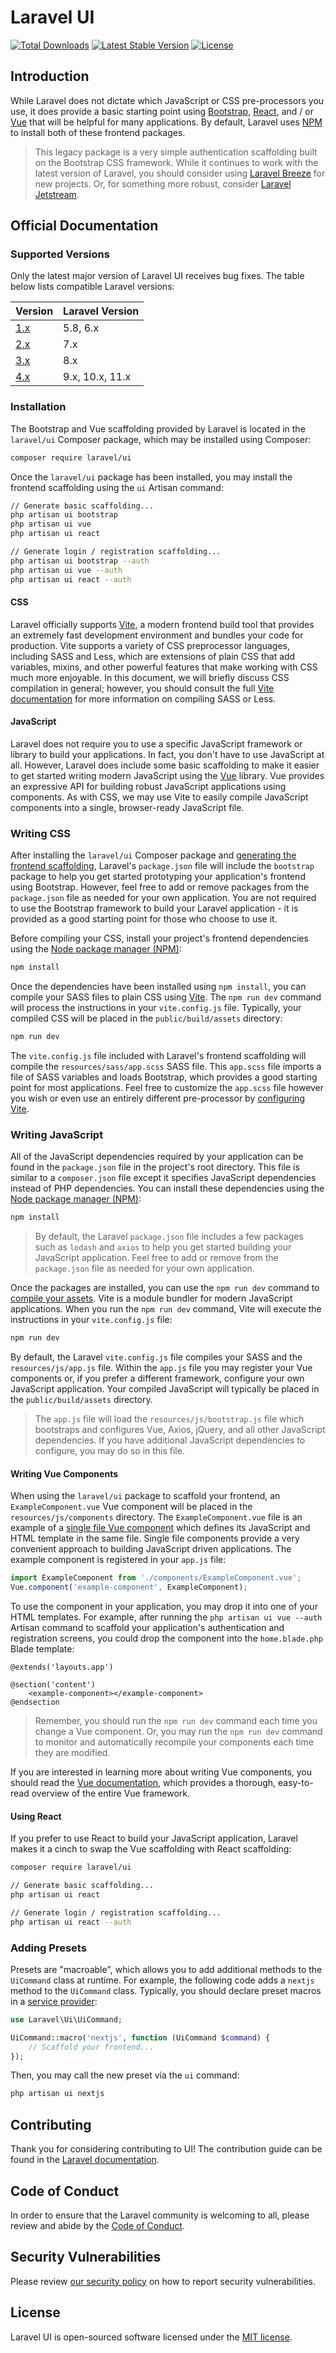 # Laravel UI

<a href="https://packagist.org/packages/laravel/ui"><img src="https://img.shields.io/packagist/dt/laravel/ui" alt="Total Downloads"></a>
<a href="https://packagist.org/packages/laravel/ui"><img src="https://img.shields.io/packagist/v/laravel/ui" alt="Latest Stable Version"></a>
<a href="https://packagist.org/packages/laravel/ui"><img src="https://img.shields.io/packagist/l/laravel/ui" alt="License"></a>

## Introduction

While Laravel does not dictate which JavaScript or CSS pre-processors you use, it does provide a basic starting point using [Bootstrap](https://getbootstrap.com/), [React](https://reactjs.org/), and / or [Vue](https://vuejs.org/) that will be helpful for many applications. By default, Laravel uses [NPM](https://www.npmjs.org/) to install both of these frontend packages.

> This legacy package is a very simple authentication scaffolding built on the Bootstrap CSS framework. While it continues to work with the latest version of Laravel, you should consider using [Laravel Breeze](https://github.com/laravel/breeze) for new projects. Or, for something more robust, consider [Laravel Jetstream](https://github.com/laravel/jetstream).

## Official Documentation

### Supported Versions

Only the latest major version of Laravel UI receives bug fixes. The table below lists compatible Laravel versions:

| Version | Laravel Version |
|---- |----|
| [1.x](https://github.com/laravel/ui/tree/1.x) | 5.8, 6.x |
| [2.x](https://github.com/laravel/ui/tree/2.x) | 7.x |
| [3.x](https://github.com/laravel/ui/tree/3.x) | 8.x |
| [4.x](https://github.com/laravel/ui/tree/4.x) | 9.x, 10.x, 11.x |

### Installation

The Bootstrap and Vue scaffolding provided by Laravel is located in the `laravel/ui` Composer package, which may be installed using Composer:

```bash
composer require laravel/ui
```

Once the `laravel/ui` package has been installed, you may install the frontend scaffolding using the `ui` Artisan command:

```bash
// Generate basic scaffolding...
php artisan ui bootstrap
php artisan ui vue
php artisan ui react

// Generate login / registration scaffolding...
php artisan ui bootstrap --auth
php artisan ui vue --auth
php artisan ui react --auth
```

#### CSS

Laravel officially supports [Vite](https://laravel.com/docs/vite), a modern frontend build tool that provides an extremely fast development environment and bundles your code for production. Vite supports a variety of CSS preprocessor languages, including SASS and Less, which are extensions of plain CSS that add variables, mixins, and other powerful features that make working with CSS much more enjoyable. In this document, we will briefly discuss CSS compilation in general; however, you should consult the full [Vite documentation](https://laravel.com/docs/vite#working-with-stylesheets) for more information on compiling SASS or Less.

#### JavaScript

Laravel does not require you to use a specific JavaScript framework or library to build your applications. In fact, you don't have to use JavaScript at all. However, Laravel does include some basic scaffolding to make it easier to get started writing modern JavaScript using the [Vue](https://vuejs.org) library. Vue provides an expressive API for building robust JavaScript applications using components. As with CSS, we may use Vite to easily compile JavaScript components into a single, browser-ready JavaScript file.

### Writing CSS

After installing the `laravel/ui` Composer package and [generating the frontend scaffolding](#introduction), Laravel's `package.json` file will include the `bootstrap` package to help you get started prototyping your application's frontend using Bootstrap. However, feel free to add or remove packages from the `package.json` file as needed for your own application. You are not required to use the Bootstrap framework to build your Laravel application - it is provided as a good starting point for those who choose to use it.

Before compiling your CSS, install your project's frontend dependencies using the [Node package manager (NPM)](https://www.npmjs.org):

```bash
npm install
```

Once the dependencies have been installed using `npm install`, you can compile your SASS files to plain CSS using [Vite](https://laravel.com/docs/vite#working-with-stylesheets). The `npm run dev` command will process the instructions in your `vite.config.js` file. Typically, your compiled CSS will be placed in the `public/build/assets` directory:

```bash
npm run dev
```

The `vite.config.js` file included with Laravel's frontend scaffolding will compile the `resources/sass/app.scss` SASS file. This `app.scss` file imports a file of SASS variables and loads Bootstrap, which provides a good starting point for most applications. Feel free to customize the `app.scss` file however you wish or even use an entirely different pre-processor by [configuring Vite](https://laravel.com/docs/vite#working-with-stylesheets).

### Writing JavaScript

All of the JavaScript dependencies required by your application can be found in the `package.json` file in the project's root directory. This file is similar to a `composer.json` file except it specifies JavaScript dependencies instead of PHP dependencies. You can install these dependencies using the [Node package manager (NPM)](https://www.npmjs.org):

```bash
npm install
```

> By default, the Laravel `package.json` file includes a few packages such as `lodash` and `axios` to help you get started building your JavaScript application. Feel free to add or remove from the `package.json` file as needed for your own application.

Once the packages are installed, you can use the `npm run dev` command to [compile your assets](https://laravel.com/docs/vite). Vite is a module bundler for modern JavaScript applications. When you run the `npm run dev` command, Vite will execute the instructions in your `vite.config.js` file:

```bash
npm run dev
```

By default, the Laravel `vite.config.js` file compiles your SASS and the `resources/js/app.js` file. Within the `app.js` file you may register your Vue components or, if you prefer a different framework, configure your own JavaScript application. Your compiled JavaScript will typically be placed in the `public/build/assets` directory.

> The `app.js` file will load the `resources/js/bootstrap.js` file which bootstraps and configures Vue, Axios, jQuery, and all other JavaScript dependencies. If you have additional JavaScript dependencies to configure, you may do so in this file.

#### Writing Vue Components

When using the `laravel/ui` package to scaffold your frontend, an `ExampleComponent.vue` Vue component will be placed in the `resources/js/components` directory. The `ExampleComponent.vue` file is an example of a [single file Vue component](https://vuejs.org/guide/single-file-components) which defines its JavaScript and HTML template in the same file. Single file components provide a very convenient approach to building JavaScript driven applications. The example component is registered in your `app.js` file:

```javascript
import ExampleComponent from './components/ExampleComponent.vue';
Vue.component('example-component', ExampleComponent);
```

To use the component in your application, you may drop it into one of your HTML templates. For example, after running the `php artisan ui vue --auth` Artisan command to scaffold your application's authentication and registration screens, you could drop the component into the `home.blade.php` Blade template:

```blade
@extends('layouts.app')

@section('content')
    <example-component></example-component>
@endsection
```

> Remember, you should run the `npm run dev` command each time you change a Vue component. Or, you may run the `npm run dev` command to monitor and automatically recompile your components each time they are modified.

If you are interested in learning more about writing Vue components, you should read the [Vue documentation](https://vuejs.org/guide/), which provides a thorough, easy-to-read overview of the entire Vue framework.

#### Using React

If you prefer to use React to build your JavaScript application, Laravel makes it a cinch to swap the Vue scaffolding with React scaffolding:

```bash
composer require laravel/ui

// Generate basic scaffolding...
php artisan ui react

// Generate login / registration scaffolding...
php artisan ui react --auth
````

### Adding Presets

Presets are "macroable", which allows you to add additional methods to the `UiCommand` class at runtime. For example, the following code adds a `nextjs` method to the `UiCommand` class. Typically, you should declare preset macros in a [service provider](https://laravel.com/docs/providers):

```php
use Laravel\Ui\UiCommand;

UiCommand::macro('nextjs', function (UiCommand $command) {
    // Scaffold your frontend...
});
```
Then, you may call the new preset via the `ui` command:

```bash
php artisan ui nextjs
```

## Contributing

Thank you for considering contributing to UI! The contribution guide can be found in the [Laravel documentation](https://laravel.com/docs/contributions).

## Code of Conduct

In order to ensure that the Laravel community is welcoming to all, please review and abide by the [Code of Conduct](https://laravel.com/docs/contributions#code-of-conduct).

## Security Vulnerabilities

Please review [our security policy](https://github.com/laravel/ui/security/policy) on how to report security vulnerabilities.

## License

Laravel UI is open-sourced software licensed under the [MIT license](LICENSE.md).
